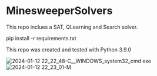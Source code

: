 # MinesweeperSolvers
This repo inclues a SAT, QLearning and Search solver.




pip install -r requirements.txt



This repo was created and tested with Python 3.9.0

![2024-01-12 22_22_48-C__WINDOWS_system32_cmd exe](https://github.com/LeanderZiehm/MinesweeperSolvers/assets/117998178/31e01ff0-7632-4964-a6b0-ffcdde6295d9)
![2024-01-12 22_23_01-M](https://github.com/LeanderZiehm/MinesweeperSolvers/assets/117998178/2cc7d289-4566-46c6-840c-f3226ada955b)
